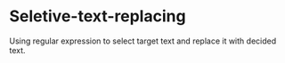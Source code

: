 # Seletive-text-replacing
Using regular expression to select target text and replace it with decided text.
